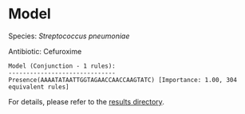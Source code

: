 
# Model

Species: *Streptococcus pneumoniae*

Antibiotic: Cefuroxime

```
Model (Conjunction - 1 rules):
------------------------------
Presence(AAAATATAATTGGTAGAACCAACCAAGTATC) [Importance: 1.00, 304 equivalent rules]

```

For details, please refer to the [results directory](../../../../../results/scm_b/streptococcus%20pneumoniae/cefuroxime/repeat_5/).

